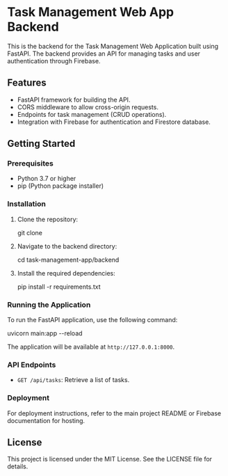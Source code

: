 # Task Management Web App Backend

This is the backend for the Task Management Web Application built using FastAPI. The backend provides an API for managing tasks and user authentication through Firebase.

## Features

- FastAPI framework for building the API.
- CORS middleware to allow cross-origin requests.
- Endpoints for task management (CRUD operations).
- Integration with Firebase for authentication and Firestore database.

## Getting Started

### Prerequisites

- Python 3.7 or higher
- pip (Python package installer)

### Installation

1. Clone the repository:

   git clone <repository-url>

2. Navigate to the backend directory:

   cd task-management-app/backend

3. Install the required dependencies:

   pip install -r requirements.txt

### Running the Application

To run the FastAPI application, use the following command:

uvicorn main:app --reload

The application will be available at `http://127.0.0.1:8000`.

### API Endpoints

- `GET /api/tasks`: Retrieve a list of tasks.

### Deployment

For deployment instructions, refer to the main project README or Firebase documentation for hosting.

## License

This project is licensed under the MIT License. See the LICENSE file for details.